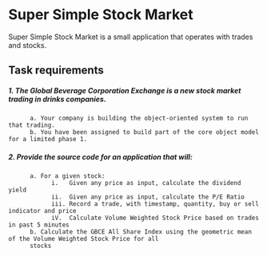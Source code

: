 # Super Simple Stock Market
Super Simple Stock Market is a small application that operates with trades and stocks.
## Task requirements
##### 1. The Global Beverage Corporation Exchange is a new stock market trading in drinks companies.
          a. Your company is building the object-oriented system to run that trading.
          b. You have been assigned to build part of the core object model for a limited phase 1.
##### 2. Provide the source code for an application that will:
          a. For a given stock:
                i.   Given any price as input, calculate the dividend yield
                ii.  Given any price as input, calculate the P/E Ratio
                iii. Record a trade, with timestamp, quantity, buy or sell indicator and price
                iV.  Calculate Volume Weighted Stock Price based on trades in past 5 minutes
          b. Calculate the GBCE All Share Index using the geometric mean of the Volume Weighted Stock Price for all 
          stocks

